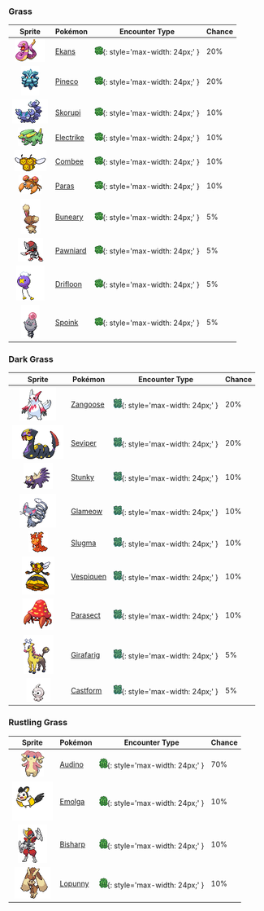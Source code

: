 

### Grass

| Sprite | Pokémon | Encounter Type | Chance |
| :---: | --- | :---: | --- |
| ![ekans](../assets/sprites/ekans/front.gif) | [Ekans](../pokemon/ekans.md/) | ![Grass](../assets/encounter_types/grass.png){: style='max-width: 24px;' } | 20% |
| ![pineco](../assets/sprites/pineco/front.gif) | [Pineco](../pokemon/pineco.md/) | ![Grass](../assets/encounter_types/grass.png){: style='max-width: 24px;' } | 20% |
| ![skorupi](../assets/sprites/skorupi/front.gif) | [Skorupi](../pokemon/skorupi.md/) | ![Grass](../assets/encounter_types/grass.png){: style='max-width: 24px;' } | 10% |
| ![electrike](../assets/sprites/electrike/front.gif) | [Electrike](../pokemon/electrike.md/) | ![Grass](../assets/encounter_types/grass.png){: style='max-width: 24px;' } | 10% |
| ![combee](../assets/sprites/combee/front.gif) | [Combee](../pokemon/combee.md/) | ![Grass](../assets/encounter_types/grass.png){: style='max-width: 24px;' } | 10% |
| ![paras](../assets/sprites/paras/front.gif) | [Paras](../pokemon/paras.md/) | ![Grass](../assets/encounter_types/grass.png){: style='max-width: 24px;' } | 10% |
| ![buneary](../assets/sprites/buneary/front.gif) | [Buneary](../pokemon/buneary.md/) | ![Grass](../assets/encounter_types/grass.png){: style='max-width: 24px;' } | 5% |
| ![pawniard](../assets/sprites/pawniard/front.gif) | [Pawniard](../pokemon/pawniard.md/) | ![Grass](../assets/encounter_types/grass.png){: style='max-width: 24px;' } | 5% |
| ![drifloon](../assets/sprites/drifloon/front.gif) | [Drifloon](../pokemon/drifloon.md/) | ![Grass](../assets/encounter_types/grass.png){: style='max-width: 24px;' } | 5% |
| ![spoink](../assets/sprites/spoink/front.gif) | [Spoink](../pokemon/spoink.md/) | ![Grass](../assets/encounter_types/grass.png){: style='max-width: 24px;' } | 5%

### Dark Grass

| Sprite | Pokémon | Encounter Type | Chance |
| :---: | --- | :---: | --- |
| ![zangoose](../assets/sprites/zangoose/front.gif) | [Zangoose](../pokemon/zangoose.md/) | ![Dark Grass](../assets/encounter_types/dark_grass.png){: style='max-width: 24px;' } | 20% |
| ![seviper](../assets/sprites/seviper/front.gif) | [Seviper](../pokemon/seviper.md/) | ![Dark Grass](../assets/encounter_types/dark_grass.png){: style='max-width: 24px;' } | 20% |
| ![stunky](../assets/sprites/stunky/front.gif) | [Stunky](../pokemon/stunky.md/) | ![Dark Grass](../assets/encounter_types/dark_grass.png){: style='max-width: 24px;' } | 10% |
| ![glameow](../assets/sprites/glameow/front.gif) | [Glameow](../pokemon/glameow.md/) | ![Dark Grass](../assets/encounter_types/dark_grass.png){: style='max-width: 24px;' } | 10% |
| ![slugma](../assets/sprites/slugma/front.gif) | [Slugma](../pokemon/slugma.md/) | ![Dark Grass](../assets/encounter_types/dark_grass.png){: style='max-width: 24px;' } | 10% |
| ![vespiquen](../assets/sprites/vespiquen/front.gif) | [Vespiquen](../pokemon/vespiquen.md/) | ![Dark Grass](../assets/encounter_types/dark_grass.png){: style='max-width: 24px;' } | 10% |
| ![parasect](../assets/sprites/parasect/front.gif) | [Parasect](../pokemon/parasect.md/) | ![Dark Grass](../assets/encounter_types/dark_grass.png){: style='max-width: 24px;' } | 10% |
| ![girafarig](../assets/sprites/girafarig/front.gif) | [Girafarig](../pokemon/girafarig.md/) | ![Dark Grass](../assets/encounter_types/dark_grass.png){: style='max-width: 24px;' } | 5% |
| ![castform](../assets/sprites/castform/front.gif) | [Castform](../pokemon/castform.md/) | ![Dark Grass](../assets/encounter_types/dark_grass.png){: style='max-width: 24px;' } | 5%

### Rustling Grass

| Sprite | Pokémon | Encounter Type | Chance |
| :---: | --- | :---: | --- |
| ![audino](../assets/sprites/audino/front.gif) | [Audino](../pokemon/audino.md/) | ![Rustling Grass](../assets/encounter_types/rustling_grass.png){: style='max-width: 24px;' } | 70% |
| ![emolga](../assets/sprites/emolga/front.gif) | [Emolga](../pokemon/emolga.md/) | ![Rustling Grass](../assets/encounter_types/rustling_grass.png){: style='max-width: 24px;' } | 10% |
| ![bisharp](../assets/sprites/bisharp/front.gif) | [Bisharp](../pokemon/bisharp.md/) | ![Rustling Grass](../assets/encounter_types/rustling_grass.png){: style='max-width: 24px;' } | 10% |
| ![lopunny](../assets/sprites/lopunny/front.gif) | [Lopunny](../pokemon/lopunny.md/) | ![Rustling Grass](../assets/encounter_types/rustling_grass.png){: style='max-width: 24px;' } | 10% |
